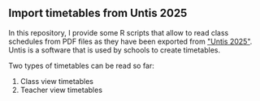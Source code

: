 ## Import timetables from Untis 2025

In this repository, I provide some R scripts that allow to read class schedules from PDF files as they have been exported from ["Untis 2025"](https://www.untis.at/en/products/untis-timetabe-scheduling). 
Untis is a software that is used by schools to create timetables.

Two types of timetables can be read so far:
1. Class view timetables
2. Teacher view timetables
